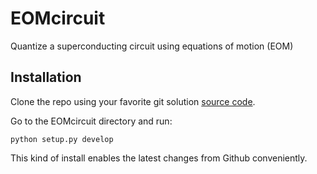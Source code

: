 # EOMcircuit
Quantize a superconducting circuit using equations of motion (EOM)

## Installation

Clone the repo using your favorite git solution [source code](https://github.com/rlescanne/EOMcircuit/).

Go to the EOMcircuit directory and run:

`python setup.py develop`

This kind of install enables the latest changes from Github conveniently.
